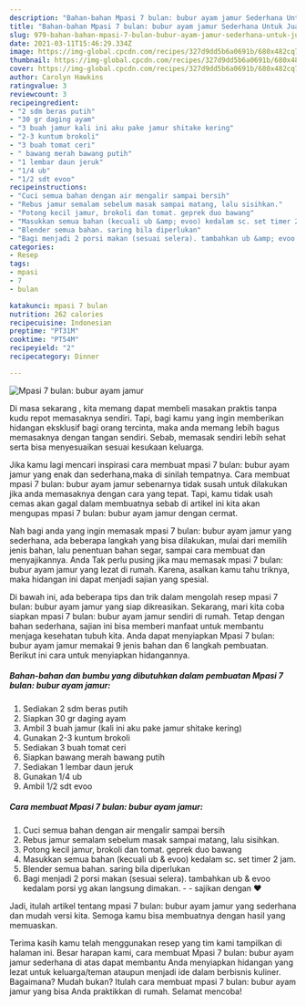 ```yaml
---
description: "Bahan-bahan Mpasi 7 bulan: bubur ayam jamur Sederhana Untuk Jualan"
title: "Bahan-bahan Mpasi 7 bulan: bubur ayam jamur Sederhana Untuk Jualan"
slug: 979-bahan-bahan-mpasi-7-bulan-bubur-ayam-jamur-sederhana-untuk-jualan
date: 2021-03-11T15:46:29.334Z
image: https://img-global.cpcdn.com/recipes/327d9dd5b6a0691b/680x482cq70/mpasi-7-bulan-bubur-ayam-jamur-foto-resep-utama.jpg
thumbnail: https://img-global.cpcdn.com/recipes/327d9dd5b6a0691b/680x482cq70/mpasi-7-bulan-bubur-ayam-jamur-foto-resep-utama.jpg
cover: https://img-global.cpcdn.com/recipes/327d9dd5b6a0691b/680x482cq70/mpasi-7-bulan-bubur-ayam-jamur-foto-resep-utama.jpg
author: Carolyn Hawkins
ratingvalue: 3
reviewcount: 3
recipeingredient:
- "2 sdm beras putih"
- "30 gr daging ayam"
- "3 buah jamur kali ini aku pake jamur shitake kering"
- "2-3 kuntum brokoli"
- "3 buah tomat ceri"
- " bawang merah bawang putih"
- "1 lembar daun jeruk"
- "1/4 ub"
- "1/2 sdt evoo"
recipeinstructions:
- "Cuci semua bahan dengan air mengalir sampai bersih"
- "Rebus jamur semalam sebelum masak sampai matang, lalu sisihkan."
- "Potong kecil jamur, brokoli dan tomat. geprek duo bawang"
- "Masukkan semua bahan (kecuali ub &amp; evoo) kedalam sc. set timer 2 jam."
- "Blender semua bahan. saring bila diperlukan"
- "Bagi menjadi 2 porsi makan (sesuai selera). tambahkan ub &amp; evoo kedalam porsi yg akan langsung dimakan.   sajikan dengan ❤️"
categories:
- Resep
tags:
- mpasi
- 7
- bulan

katakunci: mpasi 7 bulan 
nutrition: 262 calories
recipecuisine: Indonesian
preptime: "PT31M"
cooktime: "PT54M"
recipeyield: "2"
recipecategory: Dinner

---
```



![Mpasi 7 bulan: bubur ayam jamur](https://img-global.cpcdn.com/recipes/327d9dd5b6a0691b/680x482cq70/mpasi-7-bulan-bubur-ayam-jamur-foto-resep-utama.jpg)

Di masa  sekarang , kita memang dapat membeli masakan praktis tanpa kudu repot memasaknya sendiri. Tapi, bagi kamu yang ingin memberikan hidangan eksklusif bagi orang tercinta, maka anda memang lebih bagus memasaknya dengan tangan sendiri. Sebab, memasak sendiri lebih sehat serta bisa menyesuaikan sesuai kesukaan keluarga.

Jika kamu lagi mencari inspirasi cara membuat mpasi 7 bulan: bubur ayam jamur yang enak dan sederhana,maka di sinilah tempatnya. Cara membuat mpasi 7 bulan: bubur ayam jamur  sebenarnya tidak susah untuk dilakukan jika anda memasaknya dengan cara yang tepat. Tapi, kamu tidak usah cemas akan gagal dalam membuatnya 
sebab di artikel ini kita akan mengupas mpasi 7 bulan: bubur ayam jamur dengan cermat.  



Nah bagi anda yang ingin memasak mpasi 7 bulan: bubur ayam jamur yang sederhana, ada beberapa langkah yang bisa dilakukan, mulai dari memilih jenis bahan, lalu penentuan bahan segar, sampai cara membuat dan menyajikannya. Anda Tak perlu pusing jika mau memasak mpasi 7 bulan: bubur ayam jamur yang lezat di rumah. Karena, asalkan kamu  tahu triknya, maka hidangan ini dapat menjadi sajian yang spesial.

Di bawah ini, ada beberapa tips dan trik dalam mengolah resep mpasi 7 bulan: bubur ayam jamur yang siap dikreasikan. Sekarang, mari kita coba siapkan mpasi 7 bulan: bubur ayam jamur sendiri di rumah. Tetap dengan bahan sederhana, sajian ini bisa memberi manfaat untuk membantu menjaga kesehatan tubuh kita. Anda dapat menyiapkan Mpasi 7 bulan: bubur ayam jamur memakai 9 jenis bahan dan 6 langkah pembuatan. Berikut ini cara untuk menyiapkan hidangannya.

<!--inarticleads1-->

##### Bahan-bahan dan bumbu yang dibutuhkan dalam pembuatan Mpasi 7 bulan: bubur ayam jamur:

1. Sediakan 2 sdm beras putih
1. Siapkan 30 gr daging ayam
1. Ambil 3 buah jamur (kali ini aku pake jamur shitake kering)
1. Gunakan 2-3 kuntum brokoli
1. Sediakan 3 buah tomat ceri
1. Siapkan  bawang merah bawang putih
1. Sediakan 1 lembar daun jeruk
1. Gunakan 1/4 ub
1. Ambil 1/2 sdt evoo




<!--inarticleads2-->

##### Cara membuat Mpasi 7 bulan: bubur ayam jamur:

1. Cuci semua bahan dengan air mengalir sampai bersih
1. Rebus jamur semalam sebelum masak sampai matang, lalu sisihkan.
1. Potong kecil jamur, brokoli dan tomat. geprek duo bawang
1. Masukkan semua bahan (kecuali ub &amp; evoo) kedalam sc. set timer 2 jam.
1. Blender semua bahan. saring bila diperlukan
1. Bagi menjadi 2 porsi makan (sesuai selera). tambahkan ub &amp; evoo kedalam porsi yg akan langsung dimakan.  -  - sajikan dengan ❤️




Jadi, itulah artikel tentang  mpasi 7 bulan: bubur ayam jamur  yang sederhana dan mudah versi kita. Semoga kamu bisa membuatnya dengan hasil yang memuaskan. 

Terima kasih kamu telah menggunakan resep yang tim kami tampilkan di halaman ini. Besar harapan kami, cara membuat  Mpasi 7 bulan: bubur ayam jamur sederhana di atas dapat membantu Anda menyiapkan hidangan yang lezat untuk keluarga/teman ataupun menjadi ide dalam berbisnis kuliner. Bagaimana? Mudah bukan? Itulah cara membuat mpasi 7 bulan: bubur ayam jamur yang bisa Anda praktikkan di rumah. Selamat mencoba!

